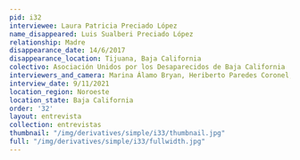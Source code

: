 ```yaml
---
pid: i32
interviewee: Laura Patricia Preciado López
name_disappeared: Luis Sualberi Preciado López
relationship: Madre
disappearance_date: 14/6/2017
disappearance_location: Tijuana, Baja California
colectivo: Asociación Unidos por los Desaparecidos de Baja California
interviewers_and_camera: Marina Álamo Bryan, Heriberto Paredes Coronel, Rodrigo Caballero
interview_date: 9/11/2021
location_region: Noroeste
location_state: Baja California
order: '32'
layout: entrevista
collection: entrevistas
thumbnail: "/img/derivatives/simple/i33/thumbnail.jpg"
full: "/img/derivatives/simple/i33/fullwidth.jpg"
---
```

